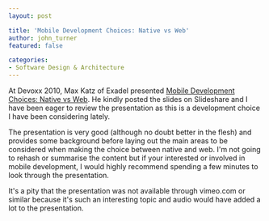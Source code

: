 ```yaml
---
layout: post

title: 'Mobile Development Choices: Native vs Web'
author: john_turner
featured: false

categories:
- Software Design & Architecture
---
```


At Devoxx 2010, Max Katz of Exadel presented [Mobile Development Choices: Native vs Web](http://www.slideshare.net/maxkatz/devoxx2010-mobile-development-choices-native-apps-vs-web-apps). He kindly posted the slides on Slideshare and I have been eager to review the presentation as this is a development choice I have been considering lately.

The presentation is very good (although no doubt better in the flesh) and provides some background before laying out the main areas to be considered when making the choice between native and web. I'm not going to rehash or summarise the content but if your interested or involved in mobile development, I would highly recommend spending a few minutes to look through the presentation.

It's a pity that the presentation was not available through vimeo.com or similar because it's such an interesting topic and audio would have added a lot to the presentation.
